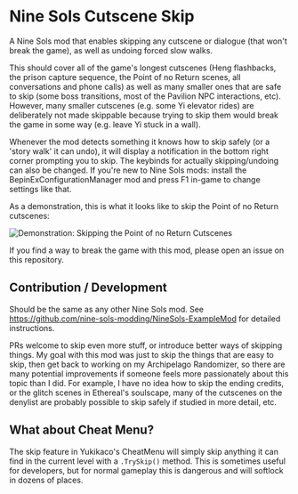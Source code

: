 # Nine Sols Cutscene Skip

A Nine Sols mod that enables skipping any cutscene or dialogue (that won't break the game), as well as undoing forced slow walks.

This should cover all of the game's longest cutscenes (Heng flashbacks, the prison capture sequence, the Point of no Return scenes, all conversations and phone calls) as well as many smaller ones that are safe to skip (some boss transitions, most of the Pavilion NPC interactions, etc). However, many smaller cutscenes (e.g. some Yi elevator rides) are deliberately not made skippable because trying to skip them would break the game in some way (e.g. leave Yi stuck in a wall).

Whenever the mod detects something it knows how to skip safely (or a 'story walk' it can undo), it will display a notification in the bottom right corner prompting you to skip. The keybinds for actually skipping/undoing can also be changed. If you're new to Nine Sols mods: install the BepinExConfigurationManager mod and press F1 in-game to change settings like that.

As a demonstration, this is what it looks like to skip the Point of no Return cutscenes:

![Demonstration: Skipping the Point of no Return Cutscenes](https://github.com/Ixrec/NineSolsCutsceneSkip/blob/main/ponr_demo.gif?raw=true)

If you find a way to break the game with this mod, please open an issue on this repository.

## Contribution / Development

Should be the same as any other Nine Sols mod. See https://github.com/nine-sols-modding/NineSols-ExampleMod for detailed instructions.

PRs welcome to skip even more stuff, or introduce better ways of skipping things. My goal with this mod was just to skip the things that are easy to skip, then get back to working on my Archipelago Randomizer, so there are many potential improvements if someone feels more passionately about this topic than I did. For example, I have no idea how to skip the ending credits, or the glitch scenes in Ethereal's soulscape, many of the cutscenes on the denylist are probably possible to skip safely if studied in more detail, etc.

## What about Cheat Menu?

The skip feature in Yukikaco's CheatMenu will simply skip anything it can find in the current level with a `.TrySkip()` method. This is sometimes useful for developers, but for normal gameplay this is dangerous and will softlock in dozens of places.
